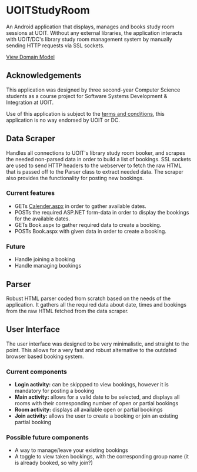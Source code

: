 # UOITStudyRoom
An Android application that displays, manages and books study room sessions at UOIT. Without any external libraries, the application interacts with UOIT/DC's library study room management system by manually sending HTTP requests via SSL sockets.

[View Domain Model](https://github.com/SpencerCBryson/UOITStudyRoom/wiki)

## Acknowledgements
This application was designed by three second-year Computer Science students as a course project for Software Systems Development & Integration at UOIT.

Use of this application is subject to the [terms and conditions](https://rooms.library.dc-uoit.ca/uoit_studyrooms/instruction.aspx), this application is no way endorsed by UOIT or DC.

## Data Scraper
Handles all connections to UOIT's library study room booker, and scrapes the needed non-parsed data in order to build a list of bookings.
SSL sockets are used to send HTTP headers to the webserver to fetch the raw HTML that is passed off to the Parser class to extract needed data. The scraper also provides the functionality for posting new bookings.
### Current features
- GETs [Calender.aspx](https://rooms.library.dc-uoit.ca/uoit_studyrooms/calendar.aspx) in order to gather available dates.
- POSTs the required ASP.NET form-data in order to display the bookings for the available dates.
- GETs Book.aspx to gather required data to create a booking.
- POSTs Book.aspx with given data in order to create a booking.

### Future
- Handle joining a booking
- Handle managing bookings

## Parser
Robust HTML parser coded from scratch based on the needs of the application. It gathers all the required data about date, times and bookings from the raw HTML fetched from the data scraper.

## User Interface
The user interface was designed to be very minimalistic, and straight to the point. This allows for a very fast and robust alternative to the outdated browser based booking system.
### Current components
- **Login activity:** can be skippped to view bookings, however it is mandatory for posting a booking
- **Main activity:** allows for a valid date to be selected, and displays all rooms with their corresponding number of open or partial bookings
- **Room activity:** displays all available open or partial bookings
- **Join activity:** allows the user to create a booking or join an existing partial booking

### Possible future components
- A way to manage/leave your existing bookings
- A toggle to view taken bookings, with the corresponding group name (it is already booked, so why join?)


